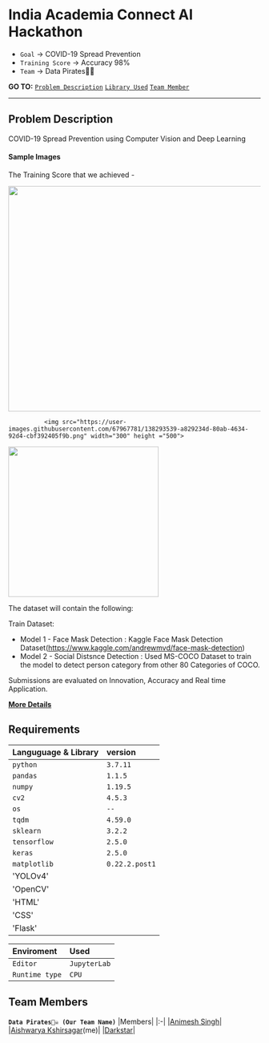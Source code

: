 # India Academia Connect AI Hackathon
* `Goal` → COVID-19 Spread Prevention
* `Training Score` → Accuracy 98%
* `Team` → Data Pirates🏴‍☠️

__GO TO:__  [`Problem Description`](#ProblemDescription) 
[`Library Used`](#Requirements) [`Team Member`](#Team-members)

---
## Problem Description
COVID-19 Spread Prevention using Computer Vision and Deep Learning

#### Sample Images

The Training Score that we achieved - 


<img src="https://user-images.githubusercontent.com/67967781/138292103-855aa610-5380-43a3-a65c-27c540ed485d.png" width="650" height ="450"> 

              <img src="https://user-images.githubusercontent.com/67967781/138293539-a829234d-80ab-4634-92d4-cbf392405f9b.png" width="300" height ="500">

<img src="https://user-images.githubusercontent.com/67967781/138261722-d913bc80-23fb-4b26-96f4-3d921cce8e73.png" width="300" height ="300">
 

The dataset will contain the following:

Train Dataset:
* Model 1 - Face Mask Detection : Kaggle Face Mask Detection Dataset(https://www.kaggle.com/andrewmvd/face-mask-detection) 
* Model 2 - Social Distsnce Detection : Used MS-COCO Dataset to train the model to detect person category from other 80 Categories of COCO.

Submissions are evaluated on Innovation, Accuracy and Real time Application.


[__More Details__](https://gpuhackathons.org/index.php/event/india-academia-connect-ai-hackathon)

## Requirements
| Languguage & Library | version|
| :-------- | :------- |
| `python` | `3.7.11` | 
| `pandas`     | `1.1.5`|
| `numpy`      | `1.19.5`|
| `cv2`      | `4.5.3`|
| `os`      | `--`|
| `tqdm`      | `4.59.0`|
| `sklearn`    | `3.2.2`|
| `tensorflow` | `2.5.0`|
| `keras`      | `2.5.0`|
| `matplotlib` | `0.22.2.post1`|
| 'YOLOv4' |
|'OpenCV'|
|'HTML'|
|'CSS'|
|'Flask'|

| Enviroment | Used|
| :-------- | :------- |
| `Editor`  |`JupyterLab`| 
| `Runtime type` | `CPU`| |'GPU'|


## Team Members
__`Data Pirates🏴‍☠️ (Our Team Name)`__
|Members|
|:-|
|[Animesh Singh](https://github.com/animeshdebug7)|
|[Aishwarya Kshirsagar](https://github.com/AishwaryaKshirsagar)(me)| 
|[Darkstar](https://github.com/DarkstarDream)| 
